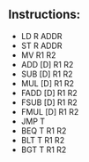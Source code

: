 ## Instructions:
- LD R ADDR
- ST R ADDR
- MV R1 R2
- ADD [D] R1 R2
- SUB [D] R1 R2
- MUL [D] R1 R2
- FADD [D] R1 R2
- FSUB [D] R1 R2
- FMUL [D] R1 R2
- JMP T
- BEQ T R1 R2
- BLT T R1 R2
- BGT T R1 R2